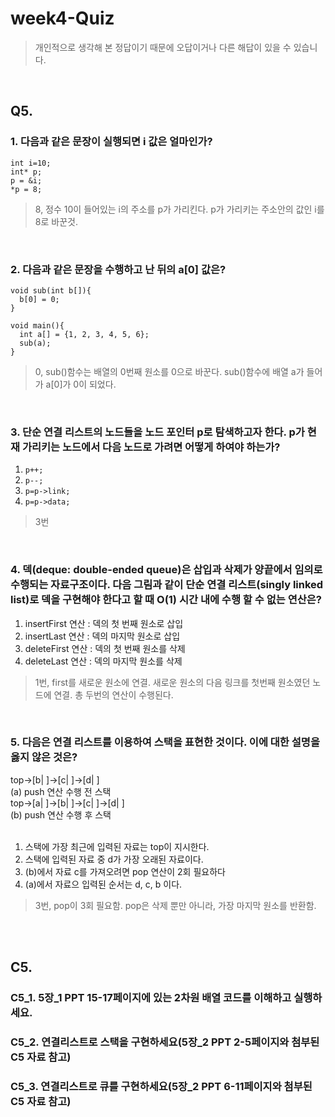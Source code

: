 # week4-Quiz
> 개인적으로 생각해 본 정답이기 때문에 오답이거나 다른 해답이 있을 수 있습니다. <br/>

<br/>

## Q5.

### 1. 다음과 같은 문장이 실행되면 i 값은 얼마인가?
```
int i=10;
int* p;
p = &i;
*p = 8;
```
> 8, 정수 10이 들어있는 i의 주소를 p가 가리킨다. p가 가리키는 주소안의 값인 i를 8로 바꾼것.   
<br/>

### 2. 다음과 같은 문장을 수행하고 난 뒤의 a[0] 값은?
```
void sub(int b[]){
  b[0] = 0;
}

void main(){
  int a[] = {1, 2, 3, 4, 5, 6};
  sub(a);
}
```
> 0, sub()함수는 배열의 0번째 원소를 0으로 바꾼다. sub()함수에 배열 a가 들어가 a[0]가 0이 되었다.
<br/>

### 3. 단순 연결 리스트의 노드들을 노드 포인터 p로 탐색하고자 한다. p가 현재 가리키는 노드에서 다음 노드로 가려면 어떻게 하여야 하는가?
1. `p++;` <br/>
2. `p--;` <br/>
3. `p=p->link;` <br/>
4. `p=p->data;` <br/>
> 3번
<br/>

### 4. 덱(deque: double-ended queue)은 삽입과 삭제가 양끝에서 임의로 수행되는 자료구조이다. 다음 그림과 같이 단순 연결 리스트(singly linked list)로 덱을 구현해야 한다고 할 때 O(1) 시간 내에 수행 할 수 없는 연산은?
1. insertFirst 연산 : 덱의 첫 번째 원소로 삽입
2. insertLast 연산 : 덱의 마지막 원소로 삽입
3. deleteFirst 연산 : 덱의 첫 번째 원소를 삭제
4. deleteLast 연산 : 덱의 마지막 원소를 삭제
> 1번, first를 새로운 원소에 연결. 새로운 원소의 다음 링크를 첫번째 원소였던 노드에 연결. 총 두번의 연산이 수행된다.
<br/>

### 5. 다음은 연결 리스트를 이용하여 스택을 표현한 것이다. 이에 대한 설명을 옳지 않은 것은?
top->[b| ]->[c| ]->[d| ] <br/>
(a) push 연산 수행 전 스택<br/>
top->[a| ]->[b| ]->[c| ]->[d| ] <br/>
(b) push 연산 수행 후 스택<br/><br/>

1. 스택에 가장 최근에 입력된 자료는 top이 지시한다.<br/>
2. 스택에 입력된 자료 중 d가 가장 오래된 자료이다.<br/>
3. (b)에서 자료 c를 가져오려면 pop 연산이 2회 필요하다<br/>
4. (a)에서 자료으 입력된 순서는 d, c, b 이다.<br/>
> 3번, pop이 3회 필요함. pop은 삭제 뿐만 아니라, 가장 마지막 원소를 반환함.

<br/>
<br/>

## C5.
### C5_1. 5장_1 PPT 15-17페이지에 있는 2차원 배열 코드를 이해하고 실행하세요.

### C5_2. 연결리스트로 스택을 구현하세요(5장_2 PPT 2-5페이지와 첨부된 C5 자료 참고)

### C5_3. 연결리스트로 큐를 구현하세요(5장_2 PPT 6-11페이지와 첨부된 C5 자료 참고)
